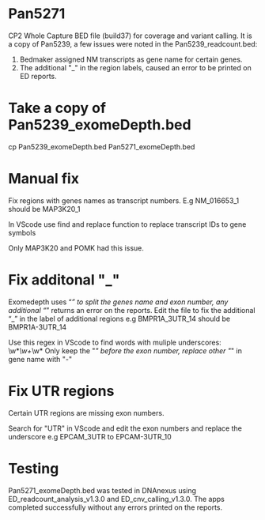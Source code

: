 # Pan5271
CP2 Whole Capture BED file (build37) for coverage and variant calling.
It is a copy of Pan5239, a few issues were noted in the Pan5239_readcount.bed:
1) Bedmaker assigned NM transcripts as gene name for certain genes.
2) The additional "_" in the region labels, caused an error to be printed on ED reports. 


# Take a copy of Pan5239_exomeDepth.bed

cp Pan5239_exomeDepth.bed Pan5271_exomeDepth.bed

# Manual fix
Fix regions with genes names as transcript numbers. E.g NM_016653_1 should be MAP3K20_1

In VScode use find and replace function to replace transcript IDs to gene symbols

Only MAP3K20 and POMK had this issue.

# Fix additonal "_" 

Exomedepth uses “_” to split the genes name and exon number, any additional “_” returns an error on the reports. 
Edit the file to fix the additional “_” in the label of additional regions e.g BMPR1A_3UTR_14 should be BMPR1A-3UTR_14 

Use this regex in VScode to find words with muliple underscores: \w*_\w+_\w* 
Only keep the "_" before the exon number, replace other "_" in gene name with "-"

# Fix UTR regions
Certain UTR regions are missing exon numbers.

Search for "UTR" in VScode and edit the exon numbers and replace the underscore e.g EPCAM_3UTR to EPCAM-3UTR_10

# Testing
Pan5271_exomeDepth.bed was tested in DNAnexus using ED_readcount_analysis_v1.3.0 and ED_cnv_calling_v1.3.0. The apps completed successfully without any errors printed on the reports.